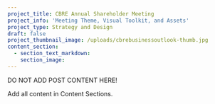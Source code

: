 ```yaml
---
project_title: CBRE Annual Shareholder Meeting
project_info: 'Meeting Theme, Visual Toolkit, and Assets'
project_type: Strategy and Design
draft: false
project_thumbnail_image: /uploads/cbrebusinessoutlook-thumb.jpg
content_section:
  - section_text_markdown:
    section_image:
---
```



DO NOT ADD POST CONTENT HERE!

Add all content in Content Sections.